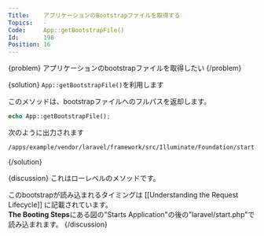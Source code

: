 ```yaml
---
Title:    アプリケーションのBootstrapファイルを取得する
Topics:   -
Code:     App::getBootstrapFile()
Id:       198
Position: 16
---
```


{problem}
アプリケーションのbootstrapファイルを取得したい
{/problem}

{solution}
`App::getBootstrapFile()`を利用します

このメソッドは、bootstrapファイルへのフルパスを返却します。
```php
echo App::getBootstrapFile();
```

次のように出力されます  
```text
/apps/example/vendor/laravel/framework/src/Illuminate/Foundation/start.php
```
{/solution}

{discussion}
これはローレベルのメソッドです。

このbootstrapが読み込まれるタイミングは [[Understanding the Request Lifecycle]] に記載されています。  
**The Booting Steps**にある図の"Starts Application"の後の"laravel/start.php"で読み込まれます。
{/discussion}
